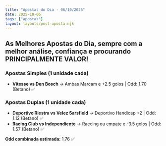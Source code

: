 ```yaml
---
title: "Apostas do Dia - 06/10/2025"
date: 2025-10-06
tags: ["apostas"]
layout: layouts/post-aposta.njk
---
```


## As Melhores Apostas do Dia, sempre com a melhor análise, confiança e procurando PRINCIPALMENTE VALOR!

### Apostas Simples (1 unidade cada)

- **Vitesse vs Den Bosch** → Ambas Marcam e +2.5 golos | Odd: 1.70 (Betano) ✅


### Apostas Duplas (1 unidade cada)

- **Deportivo Riestra vs Velez Sarsfield** → Deportivo Handicap +2 | Odd: 1.12 (Betano) ✅
- **Racing Club vs Independiente** → Raecing ou empate e -3.5 golos | Odd: 1.57 (Betano) ✅

**Odd combinada estimada:** 1.76 ✅


